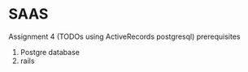 # SAAS
Assignment 4 (TODOs using ActiveRecords postgresql)
prerequisites
1. Postgre database
2. rails
